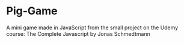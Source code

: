 # Pig-Game
A mini game made in JavaScript from the small project on the Udemy course: The Complete Javascript by Jonas Schmedtmann
